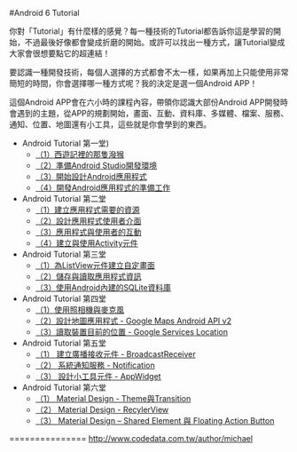 #Android 6 Tutorial

你對「Tutorial」有什麼樣的感覺？每一種技術的Tutorial都告訴你這是學習的開始，不過最後好像都會變成折磨的開始。或許可以找出一種方式，讓Tutorial變成大家會很想要點它的超連結！

要認識一種開發技術，每個人選擇的方式都會不太一樣，如果再加上只能使用非常簡短的時間，你會選擇哪一種方式呢？我的決定是選一個Android APP！

這個Android APP會在六小時的課程內容，帶領你認識大部份Android  APP開發時會遇到的主題，從APP的規劃開始，畫面、互動、資料庫、多媒體、檔案、服務、通知、位置、地圖還有小工具，這些就是你會學到的東西。

*	Android Tutorial 第一堂)
	*	[（1）西遊記裡的那隻潑猴]()
	*	[（2）準備Android Studio開發環境]()
	*	[（3）開始設計Android應用程式]()
	*	[（4）開發Android應用程式的準備工作]()
*	Android Tutorial 第二堂
	*	[（1）建立應用程式需要的資源]()
	*	[（2）設計應用程式使用者介面]()
	*	[（3）應用程式與使用者的互動]()
	*	[（4）建立與使用Activity元件]()
*	Android Tutorial 第三堂
	*	[（1）為ListView元件建立自定畫面]()
	*	[（2）儲存與讀取應用程式資訊]()
	*	[（3）使用Android內建的SQLite資料庫]()
*	Android Tutorial 第四堂
	*	[（1）使用照相機與麥克風]()
	*	[（2）設計地圖應用程式 - Google Maps Android API v2]()
	*	[（3）讀取裝置目前的位置 - Google Services Location]()
*	Android Tutorial 第五堂
	*	[（1） 建立廣播接收元件 - BroadcastReceiver]()
	*	[（2） 系統通知服務 - Notification]()
	*	[（3） 設計小工具元件 - AppWidget]()
*	Android Tutorial 第六堂
	*	[（1） Material Design - Theme與Transition]()
	*	[（2） Material Design - RecylerView]()
	*	[（3） Material Design – Shared Element 與 Floating Action Button]()

===============
http://www.codedata.com.tw/author/michael
